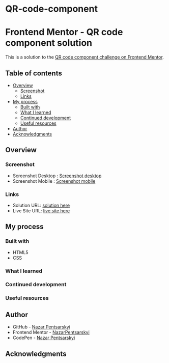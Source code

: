 # QR-code-component
# Frontend Mentor - QR code component solution

This is a solution to the [QR code component challenge on Frontend Mentor](https://www.frontendmentor.io/challenges/qr-code-component-iux_sIO_H). 

## Table of contents

- [Overview](#overview)
  - [Screenshot](#screenshot)
  - [Links](#links)
- [My process](#my-process)
  - [Built with](#built-with)
  - [What I learned](#what-i-learned)
  - [Continued development](#continued-development)
  - [Useful resources](#useful-resources)
- [Author](#author)
- [Acknowledgments](#acknowledgments)

## Overview

### Screenshot

- Screenshot Desktop : [Screenshot desktop](images/screenshot.jpg)
- Screenshot Mobile : [Screenshot mobile](images/screenshot_mobile.jpg)

### Links

- Solution URL: [solution here](https://github.com/NazarPentsarskyi/stats-preview-card-component-main)
- Live Site URL: [live site here](https://codepen.io/_dcool_/pen/BaroQVP?editors=1000)

## My process

### Built with

- HTML5
- CSS

### What I learned


### Continued development


### Useful resources


## Author

- GitHub - [Nazar Pentsarskyi](https://github.com/NazarPentsarskyi)
- Frontend Mentor - [NazarPentsarskyi](https://www.frontendmentor.io/profile/NazarPentsarskyi)
- CodePen - [Nazar Pentsarskyi](https://codepen.io/_dcool_)

## Acknowledgments

